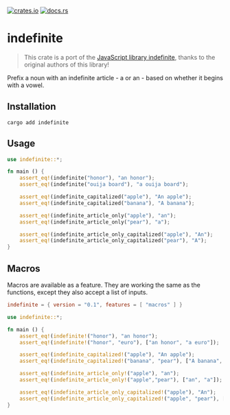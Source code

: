 [![crates.io](https://img.shields.io/crates/v/indefinite.svg)](https://crates.io/crates/indefinite) [![docs.rs](https://img.shields.io/docsrs/indefinite/latest.svg)](https://docs.rs/indefinite/latest/indefinite/index.html)

# indefinite

> This crate is a port of the [JavaScript library indefinite](https://github.com/tandrewnichols/indefinite), thanks to the original authors of this library!

Prefix a noun with an indefinite article - a or an - based on whether it begins with a vowel.

## Installation

`cargo add indefinite`

## Usage

```rust
use indefinite::*;

fn main () {
    assert_eq!(indefinite("honor"), "an honor");
    assert_eq!(indefinite("ouija board"), "a ouija board");

    assert_eq!(indefinite_capitalized("apple"), "An apple");
    assert_eq!(indefinite_capitalized("banana"), "A banana");    

    assert_eq!(indefinite_article_only("apple"), "an");
    assert_eq!(indefinite_article_only("pear"), "a");

    assert_eq!(indefinite_article_only_capitalized("apple"), "An");
    assert_eq!(indefinite_article_only_capitalized("pear"), "A");  
}
```

## Macros

Macros are available as a feature. They are working the same as the functions, except they also accept a list of inputs.

```toml
indefinite = { version = "0.1", features = [ "macros" ] }
```

```rust
use indefinite::*;

fn main () {
    assert_eq!(indefinite!("honor"), "an honor");
    assert_eq!(indefinite!("honor", "euro"), ["an honor", "a euro"]);

    assert_eq!(indefinite_capitalized!("apple"), "An apple");
    assert_eq!(indefinite_capitalized!("banana", "pear"), ["A banana", "A pear"]); 

    assert_eq!(indefinite_article_only!("apple"), "an");
    assert_eq!(indefinite_article_only!("apple","pear"), ["an", "a"]);

    assert_eq!(indefinite_article_only_capitalized!("apple"), "An");
    assert_eq!(indefinite_article_only_capitalized!("apple", "pear"), ["An", "A"]);
}
```
